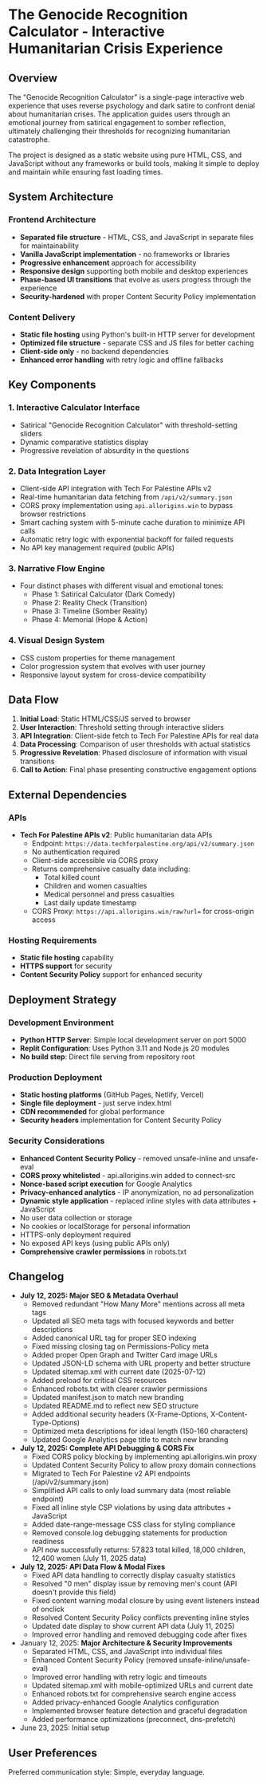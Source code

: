 # The Genocide Recognition Calculator - Interactive Humanitarian Crisis Experience

## Overview

The "Genocide Recognition Calculator" is a single-page interactive web experience that uses reverse psychology and dark satire to confront denial about humanitarian crises. The application guides users through an emotional journey from satirical engagement to somber reflection, ultimately challenging their thresholds for recognizing humanitarian catastrophe.

The project is designed as a static website using pure HTML, CSS, and JavaScript without any frameworks or build tools, making it simple to deploy and maintain while ensuring fast loading times.

## System Architecture

### Frontend Architecture
- **Separated file structure** - HTML, CSS, and JavaScript in separate files for maintainability
- **Vanilla JavaScript implementation** - no frameworks or libraries
- **Progressive enhancement** approach for accessibility
- **Responsive design** supporting both mobile and desktop experiences
- **Phase-based UI transitions** that evolve as users progress through the experience
- **Security-hardened** with proper Content Security Policy implementation

### Content Delivery
- **Static file hosting** using Python's built-in HTTP server for development
- **Optimized file structure** - separate CSS and JS files for better caching
- **Client-side only** - no backend dependencies
- **Enhanced error handling** with retry logic and offline fallbacks

## Key Components

### 1. Interactive Calculator Interface
- Satirical "Genocide Recognition Calculator" with threshold-setting sliders
- Dynamic comparative statistics display
- Progressive revelation of absurdity in the questions

### 2. Data Integration Layer
- Client-side API integration with Tech For Palestine APIs v2
- Real-time humanitarian data fetching from `/api/v2/summary.json`
- CORS proxy implementation using `api.allorigins.win` to bypass browser restrictions
- Smart caching system with 5-minute cache duration to minimize API calls
- Automatic retry logic with exponential backoff for failed requests
- No API key management required (public APIs)

### 3. Narrative Flow Engine
- Four distinct phases with different visual and emotional tones:
  - Phase 1: Satirical Calculator (Dark Comedy)
  - Phase 2: Reality Check (Transition)
  - Phase 3: Timeline (Somber Reality)
  - Phase 4: Memorial (Hope & Action)

### 4. Visual Design System
- CSS custom properties for theme management
- Color progression system that evolves with user journey
- Responsive layout system for cross-device compatibility

## Data Flow

1. **Initial Load**: Static HTML/CSS/JS served to browser
2. **User Interaction**: Threshold setting through interactive sliders
3. **API Integration**: Client-side fetch to Tech For Palestine APIs for real data
4. **Data Processing**: Comparison of user thresholds with actual statistics
5. **Progressive Revelation**: Phased disclosure of information with visual transitions
6. **Call to Action**: Final phase presenting constructive engagement options

## External Dependencies

### APIs
- **Tech For Palestine APIs v2**: Public humanitarian data APIs
  - Endpoint: `https://data.techforpalestine.org/api/v2/summary.json`
  - No authentication required
  - Client-side accessible via CORS proxy
  - Returns comprehensive casualty data including:
    - Total killed count
    - Children and women casualties
    - Medical personnel and press casualties
    - Last daily update timestamp
  - CORS Proxy: `https://api.allorigins.win/raw?url=` for cross-origin access

### Hosting Requirements
- **Static file hosting** capability
- **HTTPS support** for security
- **Content Security Policy** support for enhanced security

## Deployment Strategy

### Development Environment
- **Python HTTP Server**: Simple local development server on port 5000
- **Replit Configuration**: Uses Python 3.11 and Node.js 20 modules
- **No build step**: Direct file serving from repository root

### Production Deployment
- **Static hosting platforms** (GitHub Pages, Netlify, Vercel)
- **Single file deployment** - just serve index.html
- **CDN recommended** for global performance
- **Security headers** implementation for Content Security Policy

### Security Considerations
- **Enhanced Content Security Policy** - removed unsafe-inline and unsafe-eval
- **CORS proxy whitelisted** - api.allorigins.win added to connect-src
- **Nonce-based script execution** for Google Analytics
- **Privacy-enhanced analytics** - IP anonymization, no ad personalization
- **Dynamic style application** - replaced inline styles with data attributes + JavaScript
- No user data collection or storage
- No cookies or localStorage for personal information
- HTTPS-only deployment required
- No exposed API keys (using public APIs only)
- **Comprehensive crawler permissions** in robots.txt

## Changelog
- **July 12, 2025: Major SEO & Metadata Overhaul**
  - Removed redundant "How Many More" mentions across all meta tags
  - Updated all SEO meta tags with focused keywords and better descriptions
  - Added canonical URL tag for proper SEO indexing
  - Fixed missing closing tag on Permissions-Policy meta
  - Added proper Open Graph and Twitter Card image URLs
  - Updated JSON-LD schema with URL property and better structure
  - Updated sitemap.xml with current date (2025-07-12)
  - Added preload for critical CSS resources
  - Enhanced robots.txt with clearer crawler permissions
  - Updated manifest.json to match new branding
  - Updated README.md to reflect new SEO structure
  - Added additional security headers (X-Frame-Options, X-Content-Type-Options)
  - Optimized meta descriptions for ideal length (150-160 characters)
  - Updated Google Analytics page title to match new branding
- **July 12, 2025: Complete API Debugging & CORS Fix**
  - Fixed CORS policy blocking by implementing api.allorigins.win proxy
  - Updated Content Security Policy to allow proxy domain connections
  - Migrated to Tech For Palestine v2 API endpoints (/api/v2/summary.json)
  - Simplified API calls to only load summary data (most reliable endpoint)
  - Fixed all inline style CSP violations by using data attributes + JavaScript
  - Added date-range-message CSS class for styling compliance
  - Removed console.log debugging statements for production readiness
  - API now successfully returns: 57,823 total killed, 18,000 children, 12,400 women (July 11, 2025 data)
- **July 12, 2025: API Data Flow & Modal Fixes**
  - Fixed API data handling to correctly display casualty statistics
  - Resolved "0 men" display issue by removing men's count (API doesn't provide this field)
  - Fixed content warning modal closure by using event listeners instead of onclick
  - Resolved Content Security Policy conflicts preventing inline styles
  - Updated date display to show current API data (July 11, 2025)
  - Improved error handling and removed debugging code after fixes
- January 12, 2025: **Major Architecture & Security Improvements**
  - Separated HTML, CSS, and JavaScript into individual files
  - Enhanced Content Security Policy (removed unsafe-inline/unsafe-eval)
  - Improved error handling with retry logic and timeouts
  - Updated sitemap.xml with mobile-optimized URLs and current date
  - Enhanced robots.txt for comprehensive search engine access
  - Added privacy-enhanced Google Analytics configuration
  - Implemented browser feature detection and graceful degradation
  - Added performance optimizations (preconnect, dns-prefetch)
- June 23, 2025: Initial setup

## User Preferences

Preferred communication style: Simple, everyday language.